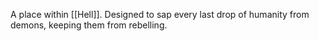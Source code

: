 A place within [[Hell]]. Designed to sap every last drop of humanity from demons, keeping them from rebelling.